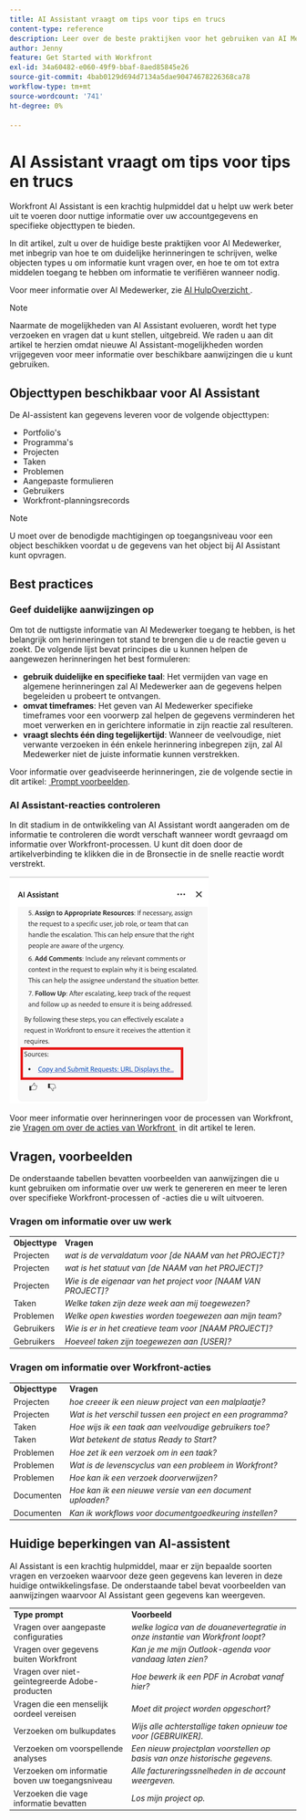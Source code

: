```yaml
---
title: AI Assistant vraagt om tips voor tips en trucs
content-type: reference
description: Leer over de beste praktijken voor het gebruiken van AI Medewerker en bekijk een lijst van snelle voorbeelden.
author: Jenny
feature: Get Started with Workfront
exl-id: 34a60482-e060-49f9-bbaf-8aed85845e26
source-git-commit: 4bab0129d694d7134a5dae90474678226368ca78
workflow-type: tm+mt
source-wordcount: '741'
ht-degree: 0%

---
```


# AI Assistant vraagt om tips voor tips en trucs

Workfront AI Assistant is een krachtig hulpmiddel dat u helpt uw werk beter uit te voeren door nuttige informatie over uw accountgegevens en specifieke objecttypen te bieden.

In dit artikel, zult u over de huidige beste praktijken voor AI Medewerker, met inbegrip van hoe te om duidelijke herinneringen te schrijven, welke objecten types u om informatie kunt vragen over, en hoe te om tot extra middelen toegang te hebben om informatie te verifiëren wanneer nodig.

Voor meer informatie over AI Medewerker, zie [&#x200B; AI HulpOverzicht &#x200B;](/help/quicksilver/workfront-basics/ai-assistant/ai-assistant-overview.md).

>[!NOTE]
>
>Naarmate de mogelijkheden van AI Assistant evolueren, wordt het type verzoeken en vragen dat u kunt stellen, uitgebreid. We raden u aan dit artikel te herzien omdat nieuwe AI Assistant-mogelijkheden worden vrijgegeven voor meer informatie over beschikbare aanwijzingen die u kunt gebruiken.


## Objecttypen beschikbaar voor AI Assistant

De AI-assistent kan gegevens leveren voor de volgende objecttypen:

* Portfolio&#39;s
* Programma&#39;s
* Projecten
* Taken
* Problemen
* Aangepaste formulieren
* Gebruikers
* Workfront-planningsrecords

>[!NOTE]
>
>U moet over de benodigde machtigingen op toegangsniveau voor een object beschikken voordat u de gegevens van het object bij AI Assistant kunt opvragen.

## Best practices

### Geef duidelijke aanwijzingen op

Om tot de nuttigste informatie van AI Medewerker toegang te hebben, is het belangrijk om herinneringen tot stand te brengen die u de reactie geven u zoekt. De volgende lijst bevat principes die u kunnen helpen de aangewezen herinneringen het best formuleren:

* **gebruik duidelijke en specifieke taal**: Het vermijden van vage en algemene herinneringen zal AI Medewerker aan de gegevens helpen begeleiden u probeert te ontvangen.
* **omvat timeframes**: Het geven van AI Medewerker specifieke timeframes voor een voorwerp zal helpen de gegevens verminderen het moet verwerken en in gerichtere informatie in zijn reactie zal resulteren.
* **vraagt slechts één ding tegelijkertijd**: Wanneer de veelvoudige, niet verwante verzoeken in één enkele herinnering inbegrepen zijn, zal AI Medewerker niet de juiste informatie kunnen verstrekken.

Voor informatie over geadviseerde herinneringen, zie de volgende sectie in dit artikel: [&#x200B; Prompt voorbeelden &#x200B;](#prompt-examples).


### AI Assistant-reacties controleren

In dit stadium in de ontwikkeling van AI Assistant wordt aangeraden om de informatie te controleren die wordt verschaft wanneer wordt gevraagd om informatie over Workfront-processen. U kunt dit doen door de artikelverbinding te klikken die in de Bronsectie in de snelle reactie wordt verstrekt.

![&#x200B; Bronsectie &#x200B;](assets/sources-section.png)

Voor meer informatie over herinneringen voor de processen van Workfront, zie [&#x200B; Vragen om over de acties van Workfront &#x200B;](#prompts-to-learn-about-workfront-actions) in dit artikel te leren.


## Vragen, voorbeelden

De onderstaande tabellen bevatten voorbeelden van aanwijzingen die u kunt gebruiken om informatie over uw werk te genereren en meer te leren over specifieke Workfront-processen of -acties die u wilt uitvoeren.

### Vragen om informatie over uw werk

<table>
    <tr>
        <td><b>Objecttype</b></td>
        <td><b>Vragen</b></td>
    </tr>
        <tr>
        <td>Projecten</td>
        <td><em> wat is de vervaldatum voor [de NAAM van het PROJECT]?</em>
        </td>
    </tr>
    <tr>
        <td>Projecten</td>
        <td><em> wat is het statuut van [de NAAM van het PROJECT]?</em>
        </td>
    </tr>
    <tr>
        <td>Projecten </td>
        <td><em>Wie is de eigenaar van het project voor [NAAM VAN PROJECT]?</em></td>
    </tr>
    <tr>
        <td>Taken</td>
        <td><em>Welke taken zijn deze week aan mij toegewezen?</em></td>
    </tr>
       <tr>
        <td>Problemen </td>
        <td><em>Welke open kwesties worden toegewezen aan mijn team?</em></td>
           <tr>
        <td>Gebruikers</td>
        <td><em>Wie is er in het creatieve team voor [NAAM PROJECT]?</em></td>
    </tr>
           <tr>
        <td>Gebruikers </td>
        <td><em>Hoeveel taken zijn toegewezen aan [USER]?</em></td>
    </tr>
   </table>


### Vragen om informatie over Workfront-acties

<table>
    <tr>
        <td><b>Objecttype</b></td>
        <td><b>Vragen</b></td>
    </tr>
    <tr>
        <td>Projecten</td>
        <td><em> hoe creeer ik een nieuw project van een malplaatje?</em>
        </td>
    </tr>
    <tr>
        <td>Projecten </td>
        <td><em>Wat is het verschil tussen een project en een programma?</em></td>
    </tr>
    <tr>
        <td>Taken</td>
        <td><em>Hoe wijs ik een taak aan veelvoudige gebruikers toe?</em></td>
    </tr>
       <tr>
        <td>Taken</td>
        <td><em>Wat betekent de status Ready to Start?</em></td>
    </tr>
       <tr>
        <td>Problemen </td>
        <td><em>Hoe zet ik een verzoek om in een taak?</em></td>
    </tr>
           <tr>
        <td>Problemen </td>
        <td><em>Wat is de levenscyclus van een probleem in Workfront?</em></td>
    </tr>
        </tr>
           <tr>
        <td>Problemen </td>
        <td><em>Hoe kan ik een verzoek doorverwijzen?</em></td>
    </tr>
           <tr>
        <td>Documenten</td>
        <td><em>Hoe kan ik een nieuwe versie van een document uploaden?</em></td>
    </tr>
           <tr>
        <td>Documenten </td>
        <td><em>Kan ik workflows voor documentgoedkeuring instellen?</em></td>
    </tr>
   </table>


## Huidige beperkingen van AI-assistent

AI Assistant is een krachtig hulpmiddel, maar er zijn bepaalde soorten vragen en verzoeken waarvoor deze geen gegevens kan leveren in deze huidige ontwikkelingsfase. De onderstaande tabel bevat voorbeelden van aanwijzingen waarvoor AI Assistant geen gegevens kan weergeven.

<table>
    <tr>
        <td><b>Type prompt</b></td>
        <td><b>Voorbeeld</b></td>
    </tr>
    <tr>
        <td>Vragen over aangepaste configuraties</td>
        <td><em> welke logica van de douanevertegratie in onze instantie van Workfront loopt?</em>
        </td>
    </tr>
    <tr>
        <td>Vragen over gegevens buiten Workfront </td>
        <td><em>Kan je me mijn Outlook-agenda voor vandaag laten zien?</em></td>
    </tr>
             <tr>
        <td>Vragen over niet-geïntegreerde Adobe-producten </td>
        <td><em>Hoe bewerk ik een PDF in Acrobat vanaf hier?</em></td>
         <tr>
        <td>Vragen die een menselijk oordeel vereisen</td>
        <td><em>Moet dit project worden opgeschort?</em></td>
    </tr>
    </tr>
       <tr>
        <td>Verzoeken om bulkupdates</td>
        <td><em>Wijs alle achterstallige taken opnieuw toe voor [GEBRUIKER].</em></td>
    </tr>
       <tr>
        <td>Verzoeken om voorspellende analyses</td>
        <td><em>Een nieuw projectplan voorstellen op basis van onze historische gegevens.</em></td>
    </tr>
           <tr>
        <td>Verzoeken om informatie boven uw toegangsniveau</td>
        <td><em>Alle factureringssnelheden in de account weergeven.</em></td>
    </tr>
           <tr>
        <td>Verzoeken die vage informatie bevatten </td>
        <td><em>Los mijn project op.</em></td>
    </tr>
   </table>
